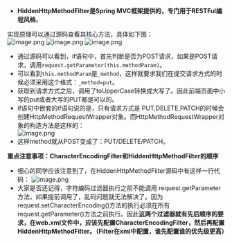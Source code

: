 * **HiddenHttpMethodFilter是Spring MVC框架提供的，专门用于RESTFul编程风格**。

实现原理可以通过源码查看其核心方法，具体如下图：    
![image.png](https://cdn.nlark.com/yuque/0/2024/png/21376908/1710981996209-5c66441b-0aa9-41a7-b71d-26b2ffb0f4f5.png#averageHue=%23fdfaf9&clientId=u1c5395e7-28c7-4&from=paste&height=587&id=u35d657b9&originHeight=587&originWidth=1291&originalType=binary&ratio=1&rotation=0&showTitle=false&size=91768&status=done&style=shadow&taskId=u077ff919-ffea-49a1-9104-627c073a7e2&title=&width=1291)
![image.png](https://cdn.nlark.com/yuque/0/2024/png/21376908/1710982160559-ffe20024-a10a-4aa2-b39e-44bebd0d3945.png#averageHue=%23e3d3b0&clientId=u1c5395e7-28c7-4&from=paste&height=134&id=u4b2501ea&originHeight=134&originWidth=699&originalType=binary&ratio=1&rotation=0&showTitle=false&size=19516&status=done&style=shadow&taskId=ub9ce2e5e-f893-4b8c-8afc-1a59a08a49f&title=&width=699)
![image.png](https://cdn.nlark.com/yuque/0/2024/png/21376908/1710982194265-720a0b49-aa95-475f-900b-7234280f5c9c.png#averageHue=%23fcfbfa&clientId=u1c5395e7-28c7-4&from=paste&height=93&id=u4e856ede&originHeight=93&originWidth=925&originalType=binary&ratio=1&rotation=0&showTitle=false&size=14484&status=done&style=shadow&taskId=u88436ca4-4970-4d64-9b71-c8871fab154&title=&width=925)
* 通过源码可以看到，if语句中，首先判断是否为POST请求，如果是POST请求，调用`request.getParameter(this.methodParam)`。
* 可以看到`this.methodParam`是`_method`，这样就要求我们在提交请求方式的时候必须采用这个格式：`_method=put`。
* 获取到请求方式之后，调用了toUpperCase转换成大写了。因此前端页面中小写的put或者大写的PUT都是可以的。
* if语句中嵌套的if语句说的是，只有请求方式是 PUT,DELETE,PATCH的时候会创建HttpMethodRequestWrapper对象。而HttpMethodRequestWrapper对象的构造方法是这样的：  
	![image.png](https://cdn.nlark.com/yuque/0/2024/png/21376908/1710984179119-96331e0b-ae39-45b0-bba1-b8db3ec7107f.png#averageHue=%23fefcfb&clientId=u1c5395e7-28c7-4&from=paste&height=395&id=udaf4f43c&originHeight=395&originWidth=905&originalType=binary&ratio=1&rotation=0&showTitle=false&size=37994&status=done&style=shadow&taskId=u8c6216f0-6cfb-497c-802d-35c9446b8fe&title=&width=905)
* 这样method就从POST变成了：PUT/DELETE/PATCH。



**重点注意事项：CharacterEncodingFilter和HiddenHttpMethodFilter的顺序**

* 细心的同学应该注意到了，在HiddenHttpMethodFilter源码中有这样一行代码：
![image.png](https://cdn.nlark.com/yuque/0/2024/png/21376908/1710984264334-7df83331-ddbb-4ead-a58c-cb4dc6c19ef6.png#averageHue=%23f9f6f3&clientId=u1c5395e7-28c7-4&from=paste&height=46&id=ue805f02f&originHeight=46&originWidth=614&originalType=binary&ratio=1&rotation=0&showTitle=false&size=11849&status=done&style=shadow&taskId=u135178c5-b2d9-4d70-9fa7-91cb3e8dfc9&title=&width=614)
* 大家是否还记得，字符编码过滤器执行之前不能调用 request.getParameter方法，如果提前调用了，乱码问题就无法解决了。因为request.setCharacterEncoding()方法的执行必须在所有request.getParameter()方法之前执行。因此**这两个过滤器就有先后顺序的要求，在web.xml文件中，应该先配置CharacterEncodingFilter，然后再配置HiddenHttpMethodFilter。（Filter在xml中配置，谁先配置谁的优先级更高）**

